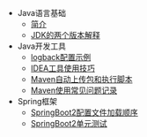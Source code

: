 * Java语言基础
  * [简介](markdown/编程语言/Java/)
  * [JDK的两个版本解释](markdown/编程语言/Java/Core/JDK的两个版本解释.md)
* Java开发工具
  * [logback配置示例](markdown/编程语言/Java/Tools/logback配置示例.md)
  * [IDEA工具使用技巧](markdown/编程语言/Java/Tools/IDEA工具使用技巧.md)
  * [Maven自动上传包和执行脚本](markdown/编程语言/Java/Tools/Maven自动上传包和执行脚本.md)
  * [Maven使用常见问题记录](markdown/编程语言/Java/Tools/Maven使用常见问题记录.md)
* Spring框架
  * [SpringBoot2配置文件加载顺序](markdown/编程语言/Java/Spring/SpringBoot2配置文件加载顺序.md)
  * [SpringBoot2单元测试](markdown/编程语言/Java/Spring/SpringBoot2单元测试.md)
